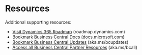 # Resources

Additional supporting resources:

* <a href="https://roadmap.dynamics.com" target="_blank">Visit Dynamics 365 Roadmap</a> (roadmap.dynamics.com) 
* <a href="https://docs.microsoft.com/en-us/dynamics365/business-central/" target="_blank">Bookmark Business Central Docs</a> (docs.microsoft.com)
* <a href="https://docs.microsoft.com/en-us/dynamics365/business-central/dev-itpro/administration/update-rollout-timeline" target="_blank">Bookmark Business Central Updates</a> (aka.ms/bcupdates)  
* <a href="https://docs.microsoft.com/en-us/dynamics365/business-central/dev-itpro/developer/readiness/readiness-ready-to-go" target="_blank">Access all Business Central Partner Resources</a> (aka.ms/bcall)